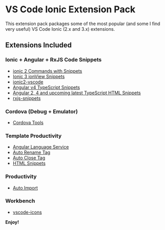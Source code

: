 # VS Code Ionic Extension Pack

This extension pack packages some of the most popular (and some I find very useful) VS Code Ionic (2.x and 3.x) extensions.

## Extensions Included

### Ionic + Angular + RxJS Code Snippets

* [ionic 2 Commands with Snippets](https://marketplace.visualstudio.com/items?itemName=Thavarajan.ionic2)
* [Ionic 3 ionView Snippets](https://marketplace.visualstudio.com/items?itemName=danielehrhardt.ionic3-vs-ionView-snippets)
* [ionic2-vscode](https://marketplace.visualstudio.com/items?itemName=jgw9617.ionic2-vscode)
* [Angular v4 TypeScript Snippets](https://marketplace.visualstudio.com/items?itemName=johnpapa.Angular2)
* [Angular 2, 4 and upcoming latest TypeScript HTML Snippets](https://marketplace.visualstudio.com/items?itemName=UVBrain.Angular2)
* [rxjs-snippets](https://marketplace.visualstudio.com/items?itemName=pkosta2006.rxjs-snippets)

### Cordova (Debug + Emulator)

* [Cordova Tools](https://marketplace.visualstudio.com/items?itemName=vsmobile.cordova-tools)

### Template Productivity
* [Angular Language Service](https://marketplace.visualstudio.com/items?itemName=Angular.ng-template)
* [Auto Rename Tag](https://marketplace.visualstudio.com/items?itemName=formulahendry.auto-rename-tag)
* [Auto Close Tag](https://marketplace.visualstudio.com/items?itemName=formulahendry.auto-close-tag)
* [HTML Snippets](https://marketplace.visualstudio.com/items?itemName=abusaidm.html-snippets)

### Productivity

* [Auto Import](https://marketplace.visualstudio.com/items?itemName=steoates.autoimport)

### Workbench

* [vscode-icons](https://marketplace.visualstudio.com/items?itemName=robertohuertasm.vscode-icons)

**Enjoy!**